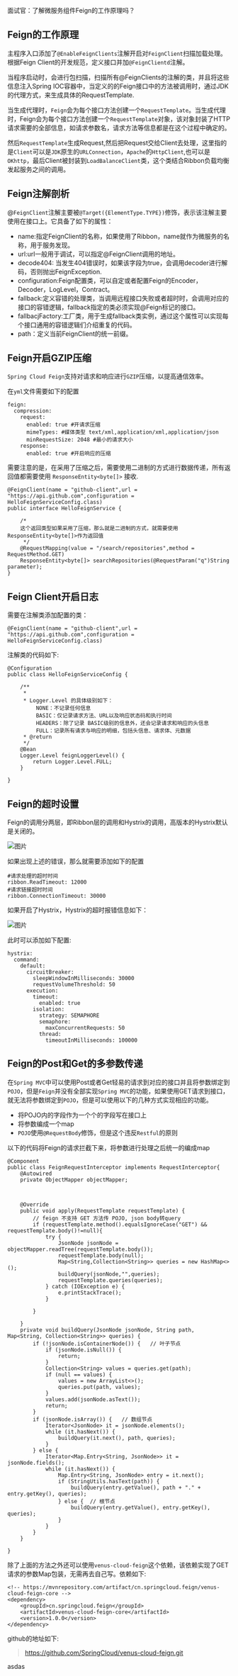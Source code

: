 面试官：了解微服务组件Feign的工作原理吗？

## Feign的工作原理

主程序入口添加了`@EnableFeignClients`注解开启对`FeignClient`扫描加载处理。根据Feign Client的开发规范，定义接口并加`@FeignClientd`注解。

当程序启动时，会进行包扫描，扫描所有@FeignClients的注解的类，并且将这些信息注入Spring IOC容器中，当定义的的Feign接口中的方法被调用时，通过JDK的代理方式，来生成具体的RequestTemplate.

当生成代理时，`Feign`会为每个接口方法创建一个`RequestTemplate`。当生成代理时，Feign会为每个接口方法创建一个`RequestTemplate`对象，该对象封装了HTTP请求需要的全部信息，如请求参数名，请求方法等信息都是在这个过程中确定的。

然后`RequestTemplate`生成Request,然后把Request交给Client去处理，这里指的是`Client`可以是`JDK`原生的`URLConnection`，`Apache`的`HttpClient`,也可以是`OKhttp`，最后Client被封装到`LoadBalanceClient`类，这个类结合Ribbon负载均衡发起服务之间的调用。

## Feign注解剖析

@`FeignClient`注解主要被`@Target({ElementType.TYPE})`修饰，表示该注解主要使用在接口上。它具备了如下的属性：

- name:指定FeignClient的名称，如果使用了Ribbon，name就作为微服务的名称，用于服务发现。
- url:url一般用于调试，可以指定@FeignClient调用的地址。
- decode404: 当发生404错误时，如果该字段为true，会调用decoder进行解码，否则抛出FeignException.
- configuration:Feign配置类，可以自定或者配置Feign的Encoder，Decoder，LogLevel，Contract。
- fallback:定义容错的处理类，当调用远程接口失败或者超时时，会调用对应的接口的容错逻辑，fallback指定的类必须实现@Feign标记的接口。
- fallbacjFactory:工厂类，用于生成fallback类实例，通过这个属性可以实现每个接口通用的容错逻辑们介绍重复的代码。
- path：定义当前FeignClient的统一前缀。

## Feign开启GZIP压缩

`Spring Cloud Feign`支持对请求和响应进行`GZIP`压缩，以提高通信效率。

在`yml`文件需要如下的配置

```
feign:
  compression:
    request:
      enabled: true #开请求压缩
      mimeTypes: #媒体类型 text/xml,application/xml,application/json
      minRequestSize: 2048 #最小的请求大小
    response:
      enabled: true #开启响应的压缩
```

需要注意的是，在采用了压缩之后，需要使用二进制的方式进行数据传递，所有返回值都需要使用 `ResponseEntity<byte[]>` 接收.

```
@FeignClient(name = "github-client",url = "https://api.github.com",configuration = HelloFeignServiceConfig.class)
public interface HelloFeignService {

    /*
    这个返回类型如果采用了压缩，那么就是二进制的方式，就需要使用ResponseEntity<byte[]>作为返回值
     */
    @RequestMapping(value = "/search/repositories",method = RequestMethod.GET)
    ResponseEntity<byte[]> searchRepositories(@RequestParam("q")String parameter);
}
```

## Feign Client开启日志

需要在注解类添加配置的类：

```
@FeignClient(name = "github-client",url = "https://api.github.com",configuration = HelloFeignServiceConfig.class)
```

注解类的代码如下:

```
@Configuration
public class HelloFeignServiceConfig {

    /**
     *
     * Logger.Level 的具体级别如下：
         NONE：不记录任何信息
         BASIC：仅记录请求方法、URL以及响应状态码和执行时间
         HEADERS：除了记录 BASIC级别的信息外，还会记录请求和响应的头信息
         FULL：记录所有请求与响应的明细，包括头信息、请求体、元数据
     * @return
     */
    @Bean
    Logger.Level feignLoggerLevel() {
        return Logger.Level.FULL;
    }

}
```

## Feign的超时设置

Feign的调用分两层，即Ribbon层的调用和Hystrix的调用，高版本的Hystrix默认是关闭的。

![图片](https://mmbiz.qpic.cn/mmbiz/8KKrHK5ic6XBDVUibBkDN4ryo8ibQFQhnRyyl6mUEmwaK2mvib2mMXKFHysnPZMVel3052QzA2Z39SGzR33ERncdmA/640?wx_fmt=jpeg&tp=webp&wxfrom=5&wx_lazy=1&wx_co=1)

如果出现上述的错误，那么就需要添加如下的配置

```
#请求处理的超时时间
ribbon.ReadTimeout: 12000
#请求链接超时时间
ribbon.ConnectionTimeout: 30000
```

如果开启了Hystrix，Hystrix的超时报错信息如下：

![图片](https://mmbiz.qpic.cn/mmbiz/8KKrHK5ic6XBDVUibBkDN4ryo8ibQFQhnRy9trA1omNqqpCic7nZa7ttVRX22HxZnuyFW4rbvK3j7Y70aIZURHeKlw/640?wx_fmt=jpeg&tp=webp&wxfrom=5&wx_lazy=1&wx_co=1)

此时可以添加如下配置:

```
hystrix:
  command:
    default:
      circuitBreaker:
        sleepWindowInMilliseconds: 30000
        requestVolumeThreshold: 50
      execution:
        timeout:
          enabled: true
        isolation:
          strategy: SEMAPHORE
          semaphore:
            maxConcurrentRequests: 50
          thread:
            timeoutInMilliseconds: 100000
```

## Feign的Post和Get的多参数传递

在`Spring MVC`中可以使用Post或者Get轻易的请求到对应的接口并且将参数绑定到`POJO`，但是`Feign`并没有全部实现`Spring MVC`的功能，如果使用GET请求到接口，就无法将参数绑定到`POJO`，但是可以使用以下的几种方式实现相应的功能。

- 将POJO内的字段作为一个个的字段写在接口上
- 将参数编成一个map
- `POJO`使用`@RequestBody`修饰，但是这个违反`Restful`的原则

以下的代码将Feign的请求拦截下来，将参数进行处理之后统一的编成map

```
@Component
public class FeignRequestInterceptor implements RequestInterceptor{
    @Autowired
    private ObjectMapper objectMapper;



    @Override
    public void apply(RequestTemplate requestTemplate) {
        // feign 不支持 GET 方法传 POJO, json body转query
        if (requestTemplate.method().equalsIgnoreCase("GET") && requestTemplate.body()!=null){
            try {
                JsonNode jsonNode = objectMapper.readTree(requestTemplate.body());
                requestTemplate.body(null);
                Map<String,Collection<String>> queries = new HashMap<>();
                buildQuery(jsonNode,"",queries);
                requestTemplate.queries(queries);
            } catch (IOException e) {
                e.printStackTrace();
            }

        }

    }
    private void buildQuery(JsonNode jsonNode, String path, Map<String, Collection<String>> queries) {
        if (!jsonNode.isContainerNode()) {   // 叶子节点
            if (jsonNode.isNull()) {
                return;
            }
            Collection<String> values = queries.get(path);
            if (null == values) {
                values = new ArrayList<>();
                queries.put(path, values);
            }
            values.add(jsonNode.asText());
            return;
        }
        if (jsonNode.isArray()) {   // 数组节点
            Iterator<JsonNode> it = jsonNode.elements();
            while (it.hasNext()) {
                buildQuery(it.next(), path, queries);
            }
        } else {
            Iterator<Map.Entry<String, JsonNode>> it = jsonNode.fields();
            while (it.hasNext()) {
                Map.Entry<String, JsonNode> entry = it.next();
                if (StringUtils.hasText(path)) {
                    buildQuery(entry.getValue(), path + "." + entry.getKey(), queries);
                } else {  // 根节点
                    buildQuery(entry.getValue(), entry.getKey(), queries);
                }
            }
        }
    }

}
```

除了上面的方法之外还可以使用`venus-cloud-feign`这个依赖，该依赖实现了GET请求的参数Map包装，无需再去自己写。依赖如下:

```
<!-- https://mvnrepository.com/artifact/cn.springcloud.feign/venus-cloud-feign-core -->
<dependency>
    <groupId>cn.springcloud.feign</groupId>
    <artifactId>venus-cloud-feign-core</artifactId>
    <version>1.0.0</version>
</dependency>
```

github的地址如下:

> https://github.com/SpringCloud/venus-cloud-feign.git

asdas